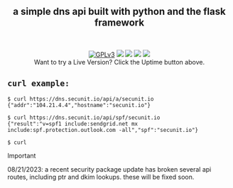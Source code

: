 <p align="center">
<h2 align="center">a simple dns api built with python and the flask framework</h2>
</p>
<br />
<p align="center">
<a href="https://www.gnu.org/licenses/gpl-3.0.html"><img src="https://img.shields.io/badge/license-GPLv3-red?style=flat-square" alt="GPLv3"></a>
<img src="https://img.shields.io/badge/python-3.10-darkgreen?style=flat-square&logo=flask"></i>
<img src="https://img.shields.io/github/actions/workflow/status/x86txt/dnssite/zappa.yml?style=flat-square&logo=githubactions"></i>
<a href="https://github.com/x86txt/dnsSite/security/code-scanning"><img src="https://github.com/x86txt/dnsSite/actions/workflows/github-code-scanning/codeql/badge.svg?branch=main"></i></a>
<a href="https://dns.secunit.io/"><img src="https://betteruptime.com/status-badges/v1/monitor/pyr7.svg"></a><br />
Want to try a Live Version? Click the Uptime button above.
</p>

## `curl example:`
```
$ curl https://dns.secunit.io/api/a/secunit.io
{"addr":"104.21.4.4","hostname":"secunit.io"}

$ curl https://dns.secunit.io/api/spf/secunit.io
{"result":"v=spf1 include:sendgrid.net mx include:spf.protection.outlook.com -all","spf":"secunit.io"}

$ curl 
```

> [!IMPORTANT] 
> 08/21/2023: a recent security package update has broken several api routes, including ptr and dkim lookups. these will be fixed soon.  
